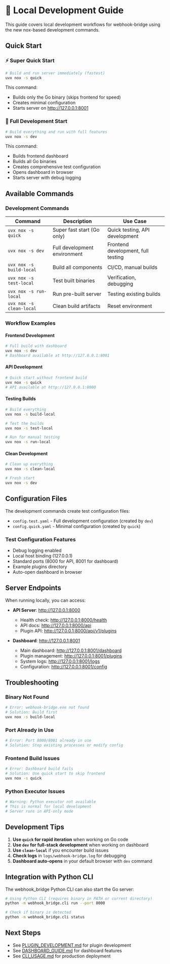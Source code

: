 # 🚀 Local Development Guide

This guide covers local development workflows for webhook-bridge using the new nox-based development commands.

## Quick Start

### ⚡ Super Quick Start
```bash
# Build and run server immediately (fastest)
uvx nox -s quick
```
This command:
- Builds only the Go binary (skips frontend for speed)
- Creates minimal configuration
- Starts server on http://127.0.0.1:8001

### 🔧 Full Development Start
```bash
# Build everything and run with full features
uvx nox -s dev
```
This command:
- Builds frontend dashboard
- Builds all Go binaries
- Creates comprehensive test configuration
- Opens dashboard in browser
- Starts server with debug logging

## Available Commands

### Development Commands

| Command | Description | Use Case |
|---------|-------------|----------|
| `uvx nox -s quick` | Super fast start (Go only) | Quick testing, API development |
| `uvx nox -s dev` | Full development environment | Frontend development, full testing |
| `uvx nox -s build-local` | Build all components | CI/CD, manual builds |
| `uvx nox -s test-local` | Test built binaries | Verification, debugging |
| `uvx nox -s run-local` | Run pre-built server | Testing existing builds |
| `uvx nox -s clean-local` | Clean build artifacts | Reset environment |

### Workflow Examples

#### Frontend Development
```bash
# Full build with dashboard
uvx nox -s dev
# Dashboard available at http://127.0.0.1:8001
```

#### API Development
```bash
# Quick start without frontend build
uvx nox -s quick
# API available at http://127.0.0.1:8000
```

#### Testing Builds
```bash
# Build everything
uvx nox -s build-local

# Test the builds
uvx nox -s test-local

# Run for manual testing
uvx nox -s run-local
```

#### Clean Development
```bash
# Clean up everything
uvx nox -s clean-local

# Fresh start
uvx nox -s dev
```

## Configuration Files

The development commands create test configuration files:

- `config.test.yaml` - Full development configuration (created by `dev`)
- `config.quick.yaml` - Minimal configuration (created by `quick`)

### Test Configuration Features
- Debug logging enabled
- Local host binding (127.0.0.1)
- Standard ports (8000 for API, 8001 for dashboard)
- Example plugins directory
- Auto-open dashboard in browser

## Server Endpoints

When running locally, you can access:

- **API Server**: http://127.0.0.1:8000
  - Health check: http://127.0.0.1:8000/health
  - API docs: http://127.0.0.1:8000/api
  - Plugin API: http://127.0.0.1:8000/api/v1/plugins

- **Dashboard**: http://127.0.0.1:8001
  - Main dashboard: http://127.0.0.1:8001/dashboard
  - Plugin management: http://127.0.0.1:8001/plugins
  - System logs: http://127.0.0.1:8001/logs
  - Configuration: http://127.0.0.1:8001/config

## Troubleshooting

### Binary Not Found
```bash
# Error: webhook-bridge.exe not found
# Solution: Build first
uvx nox -s build-local
```

### Port Already in Use
```bash
# Error: Port 8000/8001 already in use
# Solution: Stop existing processes or modify config
```

### Frontend Build Issues
```bash
# Error: Dashboard build fails
# Solution: Use quick start to skip frontend
uvx nox -s quick
```

### Python Executor Issues
```bash
# Warning: Python executor not available
# This is normal for local development
# Server runs in API-only mode
```

## Development Tips

1. **Use `quick` for rapid iteration** when working on Go code
2. **Use `dev` for full-stack development** when working on dashboard
3. **Use `clean-local`** if you encounter build issues
4. **Check logs** in `logs/webhook-bridge.log` for debugging
5. **Dashboard auto-opens** in your default browser with `dev` command

## Integration with Python CLI

The webhook_bridge Python CLI can also start the Go server:

```bash
# Using Python CLI (requires binary in PATH or current directory)
python -m webhook_bridge.cli run --port 8000

# Check if binary is detected
python -m webhook_bridge.cli status
```

## Next Steps

- See [PLUGIN_DEVELOPMENT.md](PLUGIN_DEVELOPMENT.md) for plugin development
- See [DASHBOARD_GUIDE.md](DASHBOARD_GUIDE.md) for dashboard features
- See [CLI_USAGE.md](CLI_USAGE.md) for production deployment
